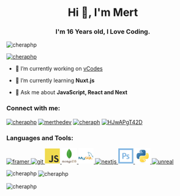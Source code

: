 <h1 align="center">Hi 👋, I'm Mert</h1>
<h3 align="center">I'm 16 Years old, I Love Coding.</h3>

<p align="left"> <img src="https://komarev.com/ghpvc/?username=cheraphp&label=Profile%20views&color=0e75b6&style=flat" alt="cheraphp" /> </p>

<p align="left"> <a href="https://github.com/ryo-ma/github-profile-trophy"><img src="https://github-profile-trophy.vercel.app/?username=cheraphp" alt="cheraphp" /></a> </p>

- 🔭 I’m currently working on [vCodes](https://github.com/vcodes-xyz/vcodes)

- 🌱 I’m currently learning **Nuxt.js**

- 💬 Ask me about **JavaScript, React and Next**

<h3 align="left">Connect with me:</h3>
<p align="left">
<a href="https://twitter.com/cheraphp" target="blank"><img align="center" src="https://raw.githubusercontent.com/rahuldkjain/github-profile-readme-generator/master/src/images/icons/Social/twitter.svg" alt="cheraphp" height="30" width="40" /></a>
<a href="https://instagram.com/merthedev" target="blank"><img align="center" src="https://raw.githubusercontent.com/rahuldkjain/github-profile-readme-generator/master/src/images/icons/Social/instagram.svg" alt="merthedev" height="30" width="40" /></a>
<a href="https://www.youtube.com/c/cheraph" target="blank"><img align="center" src="https://raw.githubusercontent.com/rahuldkjain/github-profile-readme-generator/master/src/images/icons/Social/youtube.svg" alt="cheraph" height="30" width="40" /></a>
<a href="https://discord.gg/HJwAPgT42D" target="blank"><img align="center" src="https://raw.githubusercontent.com/rahuldkjain/github-profile-readme-generator/master/src/images/icons/Social/discord.svg" alt="HJwAPgT42D" height="30" width="40" /></a>
</p>

<h3 align="left">Languages and Tools:</h3>
<p align="left"> <a href="https://www.framer.com/" target="_blank"> <img src="https://www.vectorlogo.zone/logos/framer/framer-icon.svg" alt="framer" width="40" height="40"/> </a> <a href="https://git-scm.com/" target="_blank"> <img src="https://www.vectorlogo.zone/logos/git-scm/git-scm-icon.svg" alt="git" width="40" height="40"/> </a> <a href="https://developer.mozilla.org/en-US/docs/Web/JavaScript" target="_blank"> <img src="https://raw.githubusercontent.com/devicons/devicon/master/icons/javascript/javascript-original.svg" alt="javascript" width="40" height="40"/> </a> <a href="https://www.mongodb.com/" target="_blank"> <img src="https://raw.githubusercontent.com/devicons/devicon/master/icons/mongodb/mongodb-original-wordmark.svg" alt="mongodb" width="40" height="40"/> </a> <a href="https://www.mysql.com/" target="_blank"> <img src="https://raw.githubusercontent.com/devicons/devicon/master/icons/mysql/mysql-original-wordmark.svg" alt="mysql" width="40" height="40"/> </a> <a href="https://nextjs.org/" target="_blank"> <img src="https://cdn.worldvectorlogo.com/logos/nextjs-3.svg" alt="nextjs" width="40" height="40"/> </a> <a href="https://www.photoshop.com/en" target="_blank"> <img src="https://raw.githubusercontent.com/devicons/devicon/master/icons/photoshop/photoshop-line.svg" alt="photoshop" width="40" height="40"/> </a> <a href="https://www.python.org" target="_blank"> <img src="https://raw.githubusercontent.com/devicons/devicon/master/icons/python/python-original.svg" alt="python" width="40" height="40"/> </a> <a href="https://unrealengine.com/" target="_blank"> <img src="https://raw.githubusercontent.com/kenangundogan/fontisto/036b7eca71aab1bef8e6a0518f7329f13ed62f6b/icons/svg/brand/unreal-engine.svg" alt="unreal" width="40" height="40"/> </a> </p>

<p><img align="left" src="https://github-readme-stats.vercel.app/api/top-langs?username=cheraphp&show_icons=true&locale=en&layout=compact" alt="cheraphp" /></p>

<p>&nbsp;<img align="center" src="https://github-readme-stats.vercel.app/api?username=cheraphp&show_icons=true&locale=en" alt="cheraphp" /></p>

<p><img align="center" src="https://github-readme-streak-stats.herokuapp.com/?user=cheraphp&" alt="cheraphp" /></p>

